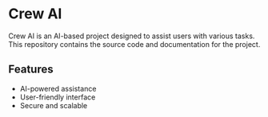 # Crew AI

Crew AI is an AI-based project designed to assist users with various tasks.  
This repository contains the source code and documentation for the project.

## Features
- AI-powered assistance
- User-friendly interface
- Secure and scalable

